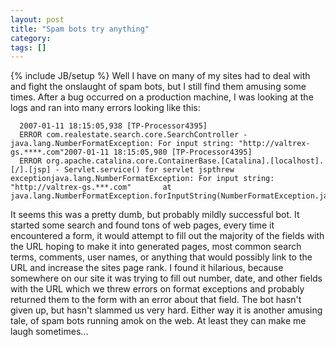 ```yaml
---
layout: post
title: "Spam bots try anything"
category:
tags: []
---
```

{% include JB/setup %}
Well I have on many of my sites had to deal with and fight the onslaught of spam bots, but I still find them amusing some times. After a bug occurred on a production machine, I was looking at the logs and ran into many errors looking like this:


      2007-01-11 18:15:05,938 [TP-Processor4395]
      ERROR com.realestate.search.core.SearchController - java.lang.NumberFormatException: For input string: "http://valtrex-gs.****.com"2007-01-11 18:15:05,980 [TP-Processor4395]
      ERROR org.apache.catalina.core.ContainerBase.[Catalina].[localhost].[/].[jsp] - Servlet.service() for servlet jspthrew exceptionjava.lang.NumberFormatException: For input string: "http://valtrex-gs.***.com"       at java.lang.NumberFormatException.forInputString(NumberFormatException.java:48)


It seems this was a pretty dumb, but probably mildly successful bot. It started some search and found tons of web pages, every time it encountered a form, it would attempt to fill out the majority of the fields with the URL hoping to make it into generated pages, most common search terms, comments, user names, or anything that would possibly link to the URL and increase the sites page rank. I found it hilarious, because somewhere on our site it was trying to fill out number, date, and other fields with the URL which we threw errors on format exceptions and probably returned them to the form with an error about that field. The bot hasn't given up, but hasn't slammed us very hard. Either way it is another amusing tale, of spam bots running amok on the web.    At least they can make me laugh sometimes...
